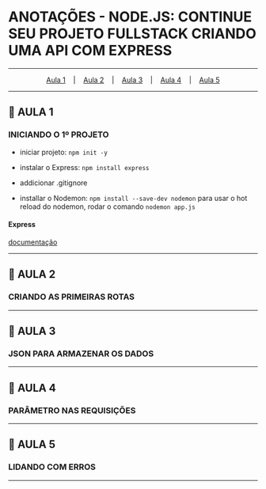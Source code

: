 # ANOTAÇÕES - NODE.JS: CONTINUE SEU PROJETO FULLSTACK CRIANDO UMA API COM EXPRESS 

---

<p align="center">
  <a href="#-aula-1">Aula 1</a> &nbsp;&nbsp;&nbsp;|&nbsp;&nbsp;&nbsp;
  <a href="#-aula-2">Aula 2</a> &nbsp;&nbsp;&nbsp;|&nbsp;&nbsp;&nbsp;
  <a href="#-aula-3">Aula 3</a> &nbsp;&nbsp;&nbsp;|&nbsp;&nbsp;&nbsp;
  <a href="#-aula-4">Aula 4</a> &nbsp;&nbsp;&nbsp;|&nbsp;&nbsp;&nbsp;
  <a href="#-aula-5">Aula 5</a> 

---

## 📌 AULA 1
### INICIANDO O 1º PROJETO 
- iniciar projeto:
```npm init -y```

- instalar o Express:
```npm install express```

- addicionar .gitignore

- installar o Nodemon:
```npm install --save-dev nodemon```
para usar o hot reload do nodemon, rodar o comando ```nodemon app.js```


#### Express
[documentação](https://expressjs.com/pt-br/)


---

## 📌 AULA 2
### CRIANDO AS PRIMEIRAS ROTAS

---

## 📌 AULA 3
### JSON PARA ARMAZENAR OS DADOS

---

## 📌 AULA 4
### PARÂMETRO NAS REQUISIÇÕES

---

## 📌 AULA 5
### LIDANDO COM ERROS

---
